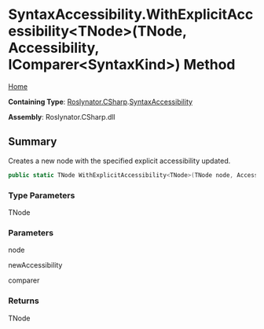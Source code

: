 # SyntaxAccessibility\.WithExplicitAccessibility\<TNode>\(TNode, Accessibility, IComparer\<SyntaxKind>\) Method

[Home](../../../../README.md)

**Containing Type**: [Roslynator.CSharp](../../README.md)\.[SyntaxAccessibility](../README.md)

**Assembly**: Roslynator\.CSharp\.dll

## Summary

Creates a new node with the specified explicit accessibility updated\.

```csharp
public static TNode WithExplicitAccessibility<TNode>(TNode node, Accessibility newAccessibility, IComparer<SyntaxKind> comparer = null) where TNode : Microsoft.CodeAnalysis.SyntaxNode
```

### Type Parameters

TNode



### Parameters

node



newAccessibility



comparer



### Returns

TNode

